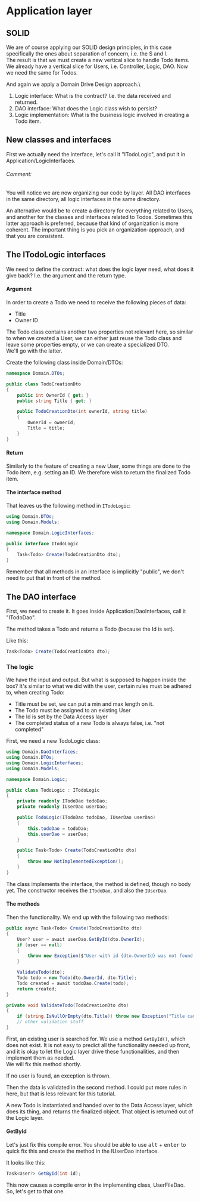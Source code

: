 # Application layer

## SOLID
We are of course applying our SOLID design principles, in this case specifically the ones about separation of concern, i.e. the S and I.\
The result is that we must create a new vertical slice to handle Todo items. We already have a vertical slice for Users, i.e. Controller, Logic, DAO. Now we need the same for Todos.

And again we apply a Domain Drive Design approach.\

1) Logic interface: What is the contract? I.e. the data received and returned.
2) DAO interface: What does the Logic class wish to persist?
3) Logic implementation: What is the business logic involved in creating a Todo item.

## New classes and interfaces
First we actually need the interface, let's call it "ITodoLogic", and put it in Application/LogicInterfaces.

###### Comment:
You will notice we are now organizing our code by layer. All DAO interfaces in the same directory, all logic interfaces in the same directory.

An alternative would be to create a directory for everything related to Users, and another for the classes and interfaces related to Todos. Sometimes this latter approach is preferred, because that kind of organization is more coherent. The important thing is you pick an organization-approach, and that you are consistent.

## The ITodoLogic interfaces
We need to define the contract: what does the logic layer need, what does it give back? I.e. the argument and the return type.

#### Argument
In order to create a Todo we need to receive the following pieces of data:

* Title
* Owner ID

The Todo class contains another two properties not relevant here, so similar to when we created a User, we can either just reuse the Todo class and leave some properties empty, or we can create a specialized DTO.\
We'll go with the latter.

Create the following class inside Domain/DTOs:

```csharp
namespace Domain.DTOs;

public class TodoCreationDto
{
    public int OwnerId { get; }
    public string Title { get; }

    public TodoCreationDto(int ownerId, string title)
    {
        OwnerId = ownerId;
        Title = title;
    }
}
```

#### Return
Similarly to the feature of creating a new User, some things are done to the Todo item, e.g. setting an ID. We therefore wish to return the finalized Todo item.

#### The interface method
That leaves us the following method in `ITodoLogic`:

```csharp
using Domain.DTOs;
using Domain.Models;

namespace Domain.LogicInterfaces;

public interface ITodoLogic
{
    Task<Todo> Create(TodoCreationDto dto);
}
```

Remember that all methods in an interface is implicitly "public", we don't need to put that in front of the method.
## The DAO interface
First, we need to create it. It goes inside Application/DaoInterfaces, call it "ITodoDao".

The method takes a Todo and returns a Todo (because the Id is set).

Like this:

```csharp
Task<Todo> Create(TodoCreationDto dto);
```

### The logic
We have the input and output. But what is supposed to happen inside the box? It's similar to what we did with the user, certain rules must be adhered to, when creating Todo:

* Title must be set, we can put a min and max length on it.
* The Todo must be assigned to an existing User
* The Id is set by the Data Access layer
* The completed status of a new Todo is always false, i.e. "not completed"

First, we need a new TodoLogic class:

```csharp
using Domain.DaoInterfaces;
using Domain.DTOs;
using Domain.LogicInterfaces;
using Domain.Models;

namespace Domain.Logic;

public class TodoLogic : ITodoLogic
{
    private readonly ITodoDao todoDao;
    private readonly IUserDao userDao;

    public TodoLogic(ITodoDao todoDao, IUserDao userDao)
    {
        this.todoDao = todoDao;
        this.userDao = userDao;
    }

    public Task<Todo> Create(TodoCreationDto dto)
    {
        throw new NotImplementedException();
    }
}
```

The class implements the interface, the method is defined, though no body yet. The constructor receives the `ITodoDao`, and also the `IUserDao`.

#### The methods

Then the functionality.
We end up with the following two methods:

```csharp
public async Task<Todo> Create(TodoCreationDto dto)
{
    User? user = await userDao.GetById(dto.OwnerId);
    if (user == null)
    {
        throw new Exception($"User with id {dto.OwnerId} was not found.");
    }

    ValidateTodo(dto);
    Todo todo = new Todo(dto.OwnerId, dto.Title);
    Todo created = await todoDao.Create(todo);
    return created;
}

private void ValidateTodo(TodoCreationDto dto)
{
    if (string.IsNullOrEmpty(dto.Title)) throw new Exception("Title cannot be empty.");
    // other validation stuff
}
```

First, an existing user is searched for. We use a method `GetById()`, which does not exist. It is not easy to predict all the functionality needed up front, and it is okay to let the Logic layer drive these functionalities, and then implement them as needed.\
We will fix this method shortly.

If no user is found, an exception is thrown.

Then the data is validated in the second method. I could put more rules in here, but that is less relevant for this tutorial.

A new Todo is instantiated and handed over to the Data Access layer, which does its thing, and returns the finalized object. That object is returned out of the Logic layer.

#### GetById
Let's just fix this compile error. You should be able to use <kbd>alt</kbd> + <kbd>enter</kbd> to quick fix this and create the method in the IUserDao interface.

It looks like this:

```csharp
Task<User?> GetById(int id);
```

This now causes a compile error in the implementing class, UserFileDao. So, let's get to that one.